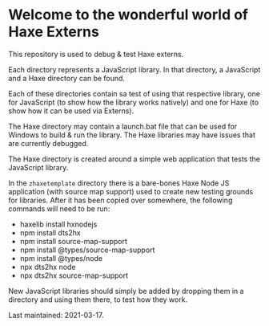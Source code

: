 # Welcome to the wonderful world of Haxe Externs

This repository is used to debug & test Haxe externs.

Each directory represents a JavaScript library. In that directory, a JavaScript and a Haxe directory can be found. 

Each of these directories contain sa test of using that respective library, one for JavaScript (to show how the library works natively) and one for Haxe (to show how it can be used via Externs).

The Haxe directory may contain a launch.bat file that can be used for Windows to build & run the library. The Haxe libraries may have issues that are currently debugged.

The Haxe directory is created around a simple web application that tests the JavaScript library.

In the `zhaxetemplate` directory there is a bare-bones Haxe Node JS application (with source map support) used to create new testing grounds for libraries. After it has been copied over somewhere, the following commands will need to be run:
- haxelib install hxnodejs
- npm install dts2hx
- npm install source-map-support
- npm install @types/source-map-support
- npm install @types/node
- npx dts2hx node
- npx dts2hx source-map-support

New JavaScript libraries should simply be added by dropping them in a directory and using them there, to test how they work.

Last maintained: 2021-03-17.